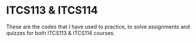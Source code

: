 # ITCS113 & ITCS114

These are the codes that I have used to practice, to solve assignments and quizzes for both ITCS113 & ITCS114 courses.
